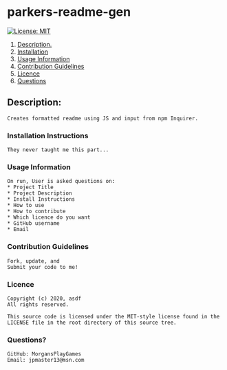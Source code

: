 # parkers-readme-gen

[![License: MIT](https://img.shields.io/badge/License-MIT-yellow.svg)](https://opensource.org/licenses/MIT)

1. [ Description. ](#description)
2. [ Installation ](#installation-instructions)
3. [ Usage Information ](#usage-information)
4. [ Contribution Guidelines ](#contribution-guidelines)
5. [ Licence ](#licence)
6. [ Questions ](#questions?)

## Description:
    Creates formatted readme using JS and input from npm Inquirer.

### Installation Instructions
    They never taught me this part...
 
### Usage Information
    On run, User is asked questions on:
    * Project Title
    * Project Description
    * Install Instructions
    * How to use
    * How to contribute
    * Which licence do you want
    * GitHub username
    * Email

### Contribution Guidelines
    Fork, update, and
    Submit your code to me!

### Licence 
    Copyright (c) 2020, asdf
    All rights reserved.
        
    This source code is licensed under the MIT-style license found in the
    LICENSE file in the root directory of this source tree.

### Questions?
    GitHub: MorgansPlayGames
    Email: jpmaster13@msn.com